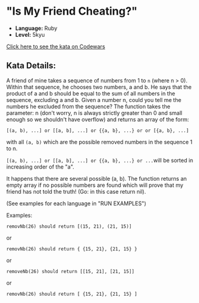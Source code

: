 # "Is My Friend Cheating?"

* **Language:** Ruby
* **Level:**    5kyu

[Click here to see the kata on Codewars](https://www.codewars.com/kata/5547cc7dcad755e480000004)

## Kata Details:

A friend of mine takes a sequence of numbers from 1 to `n` (where n > 0).
Within that sequence, he chooses two numbers, a and b.
He says that the product of a and b should be equal to the sum of all numbers in the sequence, excluding a and b.
Given a number n, could you tell me the numbers he excluded from the sequence?
The function takes the parameter: n (don't worry, n is always strictly greater than 0 and small enough so we shouldn't have overflow) and returns an array of the form:

    [(a, b), ...] or [[a, b], ...] or {{a, b}, ...} or or [{a, b}, ...]

with all `(a, b)` which are the possible removed numbers in the sequence 1 to n.

`[(a, b), ...] or [[a, b], ...] or {{a, b}, ...} or ...`will be sorted in increasing order of the "a".

It happens that there are several possible (a, b). The function returns an empty array if no possible numbers are found which will prove that my friend has not told the truth! (Go: in this case return nil).

(See examples for each language in "RUN EXAMPLES")

Examples:

    removNb(26) should return [(15, 21), (21, 15)]

or

    removNb(26) should return { {15, 21}, {21, 15} }
    
or

    removeNb(26) should return [[15, 21], [21, 15]]
    
or

    removNb(26) should return [ {15, 21}, {21, 15} ]
